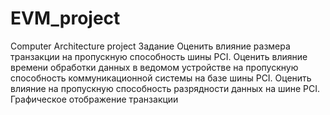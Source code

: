 # EVM_project
Computer Architecture project
Задание
Оценить влияние размера транзакции на пропускную способность шины PCI. 
Оценить влияние времени обработки данных в ведомом устройстве на пропускную способность коммуникационной системы на базе шины PCI.
Оценить влияние на пропускную способность разрядности данных на шине PCI. Графическое отображение транзакции

